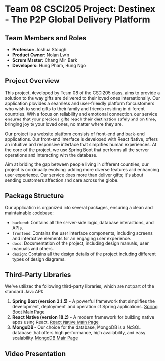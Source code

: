 # Team 08 CSCI205 Project: Destinex - The P2P Global Delivery Platform

## Team Members and Roles

- **Professor:** Joshua Stough
- **Product Owner:** Nolan Lwin
- **Scrum Master:** Chang Min Bark
- **Developers:** Hung Pham, Hung Ngo

## Project Overview

This project, developed by Team 08 of the CSCI205 class, aims to provide a solution to the way gifts are delivered to their loved ones internationally. Our application provides a seamless and user-friendly platform for customers who wish to send gifts to their family and friends residing in different countries. With a focus on reliability and emotional connection, our service ensures that your precious gifts reach their destination safely and on time, bringing joy to your loved ones, no matter where they are.

Our project is a website platform consists of front-end and back-end applications. Our front-end interface is developed with React Native, offers an intuitive and responsive interface that simplifies human experiences. At the core of the project, we use Spring Boot that performs all the server operations and interacting with the database.

Aim at briding the gap between people living in different countries, our project is continually evolving, adding more diverse features and enhancing user experience. Our service does more than deliver gifts; it's about sending customers affection and care across the globe.


## Package Structure

Our application is organized into several packages, ensuring a clean and maintainable codebase:

- `backend`: Contains all the server-side logic, database interactions, and APIs.
- `frontend`: Contains the user interface components, including screens and interactive elements for an engaging user experience.
- `docs`: Documentation of the project, including design manuals, user manuals and others.
- `design`: Contains all the design details of the project including different types of design diagrams.

## Third-Party Libraries

We've utilized the following third-party libraries, which are not part of the standard Java API:

1. **Spring Boot (version 3.1.5)** - A powerful framework that simplifies the development, deployment, and operation of Spring applications. [Spring Boot Main Page](https://spring.io/projects/spring-boot)
2. **React Native (version 18.2)** - A modern framework for building native apps using React. [React Native Main Page](https://reactnative.dev/)
3. **MongoDB** - Our choice for the database, MongoDB is a NoSQL database that offers high performance, high availability, and easy scalability. [MongoDB Main Page](https://www.mongodb.com/)

## Video Presentation

